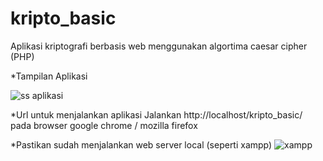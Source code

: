 # kripto_basic
Aplikasi kriptografi berbasis web menggunakan algortima caesar cipher (PHP)

*Tampilan Aplikasi

![ss aplikasi](https://user-images.githubusercontent.com/33762836/84563528-63cfb100-ad86-11ea-9d0f-3e54a04e5a8b.jpg)


*Url untuk menjalankan aplikasi
Jalankan http://localhost/kripto_basic/ pada browser google chrome / mozilla firefox


*Pastikan sudah menjalankan web server local (seperti xampp)
![xampp](https://user-images.githubusercontent.com/33762836/84563617-0daf3d80-ad87-11ea-8240-a471fcf13992.jpg)

